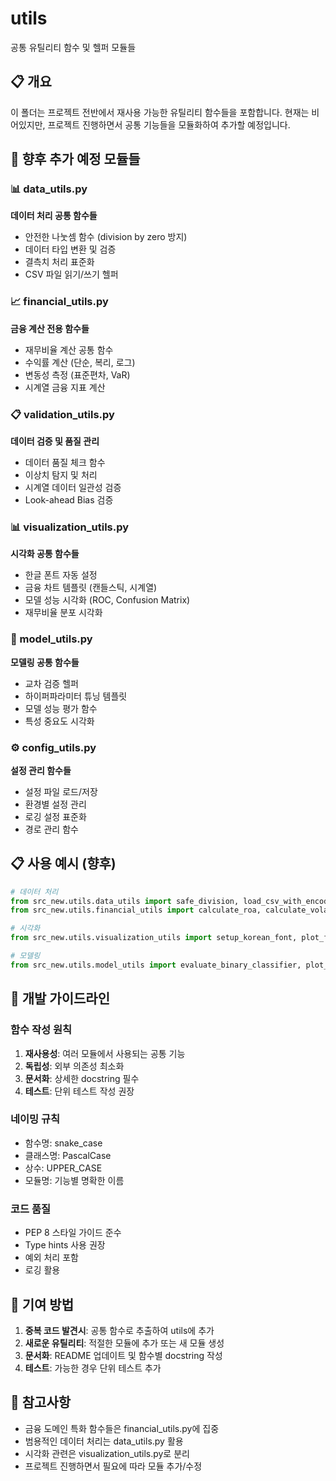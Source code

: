 # utils

공통 유틸리티 함수 및 헬퍼 모듈들

## 📋 개요
이 폴더는 프로젝트 전반에서 재사용 가능한 유틸리티 함수들을 포함합니다.
현재는 비어있지만, 프로젝트 진행하면서 공통 기능들을 모듈화하여 추가할 예정입니다.

## 🎯 향후 추가 예정 모듈들

### 📊 data_utils.py
**데이터 처리 공통 함수들**
- 안전한 나눗셈 함수 (division by zero 방지)
- 데이터 타입 변환 및 검증
- 결측치 처리 표준화
- CSV 파일 읽기/쓰기 헬퍼

### 📈 financial_utils.py
**금융 계산 전용 함수들**
- 재무비율 계산 공통 함수
- 수익률 계산 (단순, 복리, 로그)
- 변동성 측정 (표준편차, VaR)
- 시계열 금융 지표 계산

### 📋 validation_utils.py
**데이터 검증 및 품질 관리**
- 데이터 품질 체크 함수
- 이상치 탐지 및 처리
- 시계열 데이터 일관성 검증
- Look-ahead Bias 검증

### 📊 visualization_utils.py
**시각화 공통 함수들**
- 한글 폰트 자동 설정
- 금융 차트 템플릿 (캔들스틱, 시계열)
- 모델 성능 시각화 (ROC, Confusion Matrix)
- 재무비율 분포 시각화

### 🤖 model_utils.py
**모델링 공통 함수들**
- 교차 검증 헬퍼
- 하이퍼파라미터 튜닝 템플릿
- 모델 성능 평가 함수
- 특성 중요도 시각화

### ⚙️ config_utils.py
**설정 관리 함수들**
- 설정 파일 로드/저장
- 환경별 설정 관리
- 로깅 설정 표준화
- 경로 관리 함수

## 📋 사용 예시 (향후)

```python
# 데이터 처리
from src_new.utils.data_utils import safe_division, load_csv_with_encoding
from src_new.utils.financial_utils import calculate_roa, calculate_volatility

# 시각화
from src_new.utils.visualization_utils import setup_korean_font, plot_financial_ratios

# 모델링
from src_new.utils.model_utils import evaluate_binary_classifier, plot_feature_importance
```

## 🚀 개발 가이드라인

### 함수 작성 원칙
1. **재사용성**: 여러 모듈에서 사용되는 공통 기능
2. **독립성**: 외부 의존성 최소화
3. **문서화**: 상세한 docstring 필수
4. **테스트**: 단위 테스트 작성 권장

### 네이밍 규칙
- 함수명: snake_case
- 클래스명: PascalCase
- 상수: UPPER_CASE
- 모듈명: 기능별 명확한 이름

### 코드 품질
- PEP 8 스타일 가이드 준수
- Type hints 사용 권장
- 예외 처리 포함
- 로깅 활용

## 🎯 기여 방법

1. **중복 코드 발견시**: 공통 함수로 추출하여 utils에 추가
2. **새로운 유틸리티**: 적절한 모듈에 추가 또는 새 모듈 생성
3. **문서화**: README 업데이트 및 함수별 docstring 작성
4. **테스트**: 가능한 경우 단위 테스트 추가

## 📝 참고사항
- 금융 도메인 특화 함수들은 financial_utils.py에 집중
- 범용적인 데이터 처리는 data_utils.py 활용
- 시각화 관련은 visualization_utils.py로 분리
- 프로젝트 진행하면서 필요에 따라 모듈 추가/수정 
